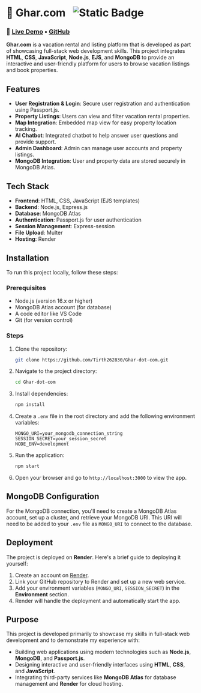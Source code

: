 # 🚀 Ghar.com &nbsp; ![Static Badge](https://img.shields.io/badge/status-live-brightgreen)

### 🔗 [Live Demo](https://ghar-dot-com.onrender.com/) • [GitHub](https://github.com/Tirth262830/Ghar-dot-com)


**Ghar.com** is a vacation rental and listing platform that is developed as part of showcasing full-stack web development skills. This project integrates **HTML**, **CSS**, **JavaScript**, **Node.js**, **EJS**, and **MongoDB** to provide an interactive and user-friendly platform for users to browse vacation listings and book properties.


## Features

- **User Registration & Login**: Secure user registration and authentication using Passport.js.
- **Property Listings**: Users can view and filter vacation rental properties.
- **Map Integration**: Embedded map view for easy property location tracking.
- **AI Chatbot**: Integrated chatbot to help answer user questions and provide support.
- **Admin Dashboard**: Admin can manage user accounts and property listings.
- **MongoDB Integration**: User and property data are stored securely in MongoDB Atlas.

## Tech Stack

- **Frontend**: HTML, CSS, JavaScript (EJS templates)
- **Backend**: Node.js, Express.js
- **Database**: MongoDB Atlas
- **Authentication**: Passport.js for user authentication
- **Session Management**: Express-session
- **File Upload**: Multer
- **Hosting**: Render

## Installation

To run this project locally, follow these steps:

### Prerequisites

- Node.js (version 16.x or higher)
- MongoDB Atlas account (for database)
- A code editor like VS Code
- Git (for version control)

### Steps

1. Clone the repository:
    ```bash
    git clone https://github.com/Tirth262830/Ghar-dot-com.git
    ```

2. Navigate to the project directory:
    ```bash
    cd Ghar-dot-com
    ```

3. Install dependencies:
    ```bash
    npm install
    ```

4. Create a `.env` file in the root directory and add the following environment variables:
    ```env
    MONGO_URI=your_mongodb_connection_string
    SESSION_SECRET=your_session_secret
    NODE_ENV=development
    ```

5. Run the application:
    ```bash
    npm start
    ```

6. Open your browser and go to `http://localhost:3000` to view the app.

## MongoDB Configuration

For the MongoDB connection, you'll need to create a MongoDB Atlas account, set up a cluster, and retrieve your MongoDB URI. This URI will need to be added to your `.env` file as `MONGO_URI` to connect to the database.

## Deployment

The project is deployed on **Render**. Here's a brief guide to deploying it yourself:

1. Create an account on [Render](https://render.com/).
2. Link your GitHub repository to Render and set up a new web service.
3. Add your environment variables (`MONGO_URI`, `SESSION_SECRET`) in the **Environment** section.
4. Render will handle the deployment and automatically start the app.

## Purpose

This project is developed primarily to showcase my skills in full-stack web development and to demonstrate my experience with:

- Building web applications using modern technologies such as **Node.js**, **MongoDB**, and **Passport.js**.
- Designing interactive and user-friendly interfaces using **HTML**, **CSS**, and **JavaScript**.
- Integrating third-party services like **MongoDB Atlas** for database management and **Render** for cloud hosting.


